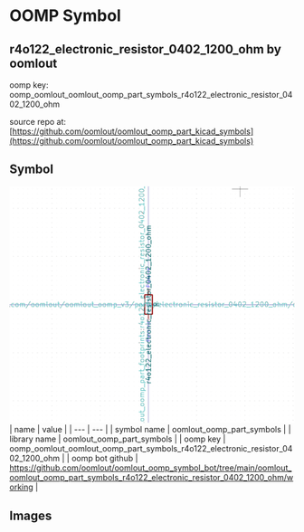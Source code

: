 # OOMP Symbol  
## r4o122_electronic_resistor_0402_1200_ohm  by oomlout  
  
oomp key: oomp_oomlout_oomlout_oomp_part_symbols_r4o122_electronic_resistor_0402_1200_ohm  
  
source repo at: [https://github.com/oomlout/oomlout_oomp_part_kicad_symbols](https://github.com/oomlout/oomlout_oomp_part_kicad_symbols)  
## Symbol  
  
[![working.png](working_600.png)](working.png)  
| name | value | 
| --- | --- | 
| symbol name | oomlout_oomp_part_symbols | 
| library name | oomlout_oomp_part_symbols | 
| oomp key | oomp_oomlout_oomlout_oomp_part_symbols_r4o122_electronic_resistor_0402_1200_ohm | 
| oomp bot github | https://github.com/oomlout/oomlout_oomp_symbol_bot/tree/main/oomlout_oomlout_oomp_part_symbols_r4o122_electronic_resistor_0402_1200_ohm/working | 
## Images  
